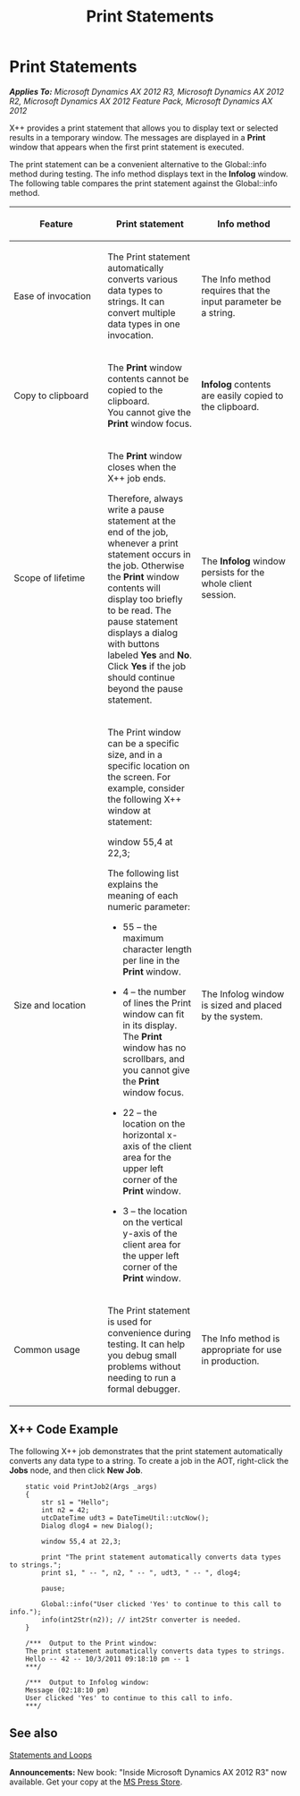 ﻿---
title: Print Statements
TOCTitle: Print Statements
ms:assetid: 7e57d45e-49dc-4263-a745-8c7e802e4882
ms:mtpsurl: https://msdn.microsoft.com/en-us/library/Aa676511(v=AX.60)
ms:contentKeyID: 35246124
ms.date: 05/18/2015
mtps_version: v=AX.60
---

# Print Statements 


_**Applies To:** Microsoft Dynamics AX 2012 R3, Microsoft Dynamics AX 2012 R2, Microsoft Dynamics AX 2012 Feature Pack, Microsoft Dynamics AX 2012_

X++ provides a print statement that allows you to display text or selected results in a temporary window. The messages are displayed in a **Print** window that appears when the first print statement is executed.

The print statement can be a convenient alternative to the Global::info method during testing. The info method displays text in the **Infolog** window. The following table compares the print statement against the Global::info method.

<table>
<colgroup>
<col style="width: 33%" />
<col style="width: 33%" />
<col style="width: 33%" />
</colgroup>
<thead>
<tr class="header">
<th><p>Feature</p></th>
<th><p>Print statement</p></th>
<th><p>Info method</p></th>
</tr>
</thead>
<tbody>
<tr class="odd">
<td><p>Ease of invocation</p></td>
<td><p>The Print statement automatically converts various data types to strings. It can convert multiple data types in one invocation.</p></td>
<td><p>The Info method requires that the input parameter be a string.</p></td>
</tr>
<tr class="even">
<td><p>Copy to clipboard</p></td>
<td><p>The <strong>Print</strong> window contents cannot be copied to the clipboard.<br />
You cannot give the <strong>Print</strong> window focus.</p></td>
<td><p><strong>Infolog</strong> contents are easily copied to the clipboard.</p></td>
</tr>
<tr class="odd">
<td><p>Scope of lifetime</p></td>
<td><p>The <strong>Print</strong> window closes when the X++ job ends.</p>
<p>Therefore, always write a pause statement at the end of the job, whenever a print statement occurs in the job. Otherwise the <strong>Print</strong> window contents will display too briefly to be read. The pause statement displays a dialog with buttons labeled <strong>Yes</strong> and <strong>No</strong>. Click <strong>Yes</strong> if the job should continue beyond the pause statement.</p></td>
<td><p>The <strong>Infolog</strong> window persists for the whole client session.</p></td>
</tr>
<tr class="even">
<td><p>Size and location</p></td>
<td><p>The Print window can be a specific size, and in a specific location on the screen. For example, consider the following X++ window at statement:</p>
<p>window 55,4 at 22,3;</p>
<p>The following list explains the meaning of each numeric parameter:</p>
<ul>
<li><p>55 – the maximum character length per line in the <strong>Print</strong> window.</p></li>
<li><p>4 – the number of lines the Print window can fit in its display.<br />
The <strong>Print</strong> window has no scrollbars, and you cannot give the <strong>Print</strong> window focus.</p></li>
<li><p>22 – the location on the horizontal x-axis of the client area for the upper left corner of the <strong>Print</strong> window.</p></li>
<li><p>3 – the location on the vertical y-axis of the client area for the upper left corner of the <strong>Print</strong> window.</p></li>
</ul></td>
<td><p>The Infolog window is sized and placed by the system.</p></td>
</tr>
<tr class="odd">
<td><p>Common usage</p></td>
<td><p>The Print statement is used for convenience during testing. It can help you debug small problems without needing to run a formal debugger.</p></td>
<td><p>The Info method is appropriate for use in production.</p></td>
</tr>
</tbody>
</table>


## X++ Code Example

The following X++ job demonstrates that the print statement automatically converts any data type to a string. To create a job in the AOT, right-click the **Jobs** node, and then click **New Job**.
```X++  
    static void PrintJob2(Args _args)
    {
        str s1 = "Hello";
        int n2 = 42;
        utcDateTime udt3 = DateTimeUtil::utcNow();
        Dialog dlog4 = new Dialog();
    
        window 55,4 at 22,3;
    
        print "The print statement automatically converts data types to strings.";
        print s1, " -- ", n2, " -- ", udt3, " -- ", dlog4;
        
        pause;
        
        Global::info("User clicked 'Yes' to continue to this call to info.");
        info(int2Str(n2)); // int2Str converter is needed.
    }
    
    /***  Output to the Print window:
    The print statement automatically converts data types to strings.
    Hello -- 42 -- 10/3/2011 09:18:10 pm -- 1
    ***/
    
    /***  Output to Infolog window:
    Message (02:18:10 pm)
    User clicked 'Yes' to continue to this call to info.
    ***/
```
## See also

[Statements and Loops](statements-and-loops.md)

  
**Announcements:** New book: "Inside Microsoft Dynamics AX 2012 R3" now available. Get your copy at the [MS Press Store](https://www.microsoftpressstore.com/store/inside-microsoft-dynamics-ax-2012-r3-9780735685109).

